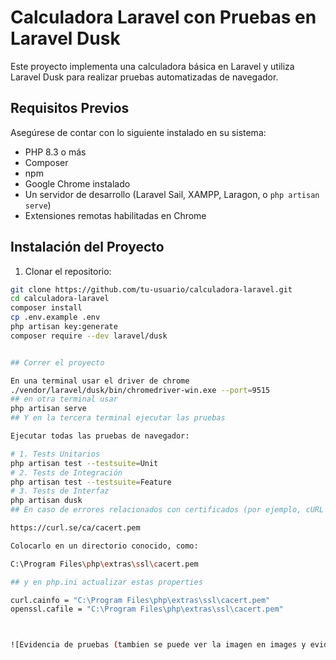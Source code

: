 # Calculadora Laravel con Pruebas en Laravel Dusk

Este proyecto implementa una calculadora básica en Laravel y utiliza Laravel Dusk para realizar pruebas automatizadas de navegador.

## Requisitos Previos

Asegúrese de contar con lo siguiente instalado en su sistema:

- PHP 8.3 o más
- Composer
- npm 
- Google Chrome instalado
- Un servidor de desarrollo (Laravel Sail, XAMPP, Laragon, o `php artisan serve`)
- Extensiones remotas habilitadas en Chrome

## Instalación del Proyecto

1. Clonar el repositorio:

```bash
git clone https://github.com/tu-usuario/calculadora-laravel.git
cd calculadora-laravel
composer install
cp .env.example .env
php artisan key:generate
composer require --dev laravel/dusk


## Correr el proyecto

En una terminal usar el driver de chrome
./vendor/laravel/dusk/bin/chromedriver-win.exe --port=9515
## en otra terminal usar 
php artisan serve
## Y en la tercera terminal ejecutar las pruebas

Ejecutar todas las pruebas de navegador:

# 1. Tests Unitarios
php artisan test --testsuite=Unit
# 2. Tests de Integración
php artisan test --testsuite=Feature
# 3. Tests de Interfaz
php artisan dusk
## En caso de errores relacionados con certificados (por ejemplo, cURL error 77), descargar el archivo cacert.pem desde:

https://curl.se/ca/cacert.pem

Colocarlo en un directorio conocido, como:

C:\Program Files\php\extras\ssl\cacert.pem

## y en php.ini actualizar estas properties 

curl.cainfo = "C:\Program Files\php\extras\ssl\cacert.pem"
openssl.cafile = "C:\Program Files\php\extras\ssl\cacert.pem"



![Evidencia de pruebas (tambien se puede ver la imagen en images y evidencia.png)](https://github.com/user-attachments/assets/51ec3b35-8b55-4e58-b24e-3ecb01f043a3)



